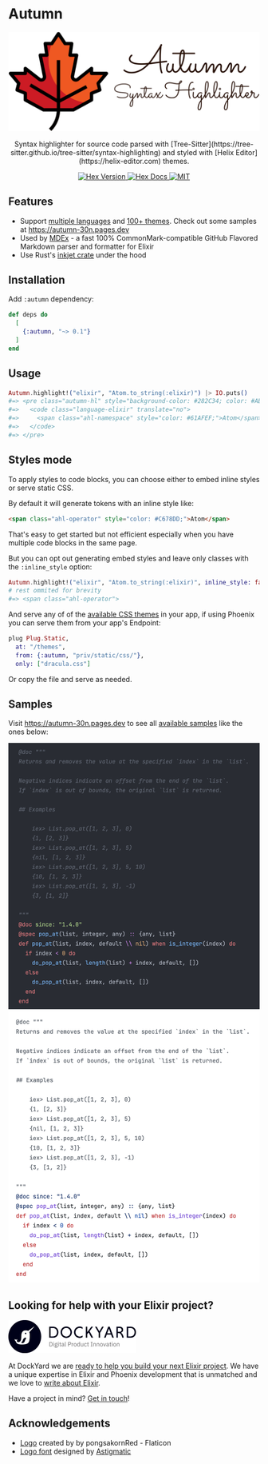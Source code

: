 # Autumn

<!-- MDOC -->

<p align="center">
  <img src="https://raw.githubusercontent.com/leandrocp/autumn/main/assets/images/autumn_logo.png" width="512" alt="Autumn logo">
</p>

<p align="center">
  Syntax highlighter for source code parsed with [Tree-Sitter](https://tree-sitter.github.io/tree-sitter/syntax-highlighting) and styled with [Helix Editor](https://helix-editor.com) themes.
</p>

<p align="center">
  <a href="https://hex.pm/packages/autumn">
    <img alt="Hex Version" src="https://img.shields.io/hexpm/v/autumn">
  </a>

  <a href="https://hexdocs.pm/autumn">
    <img alt="Hex Docs" src="http://img.shields.io/badge/hex.pm-docs-green.svg?style=flat">
  </a>

  <a href="https://opensource.org/licenses/MIT">
    <img alt="MIT" src="https://img.shields.io/hexpm/l/autumn">
  </a>
</p>

## Features

- Support [multiple languages](https://github.com/leandrocp/autumn/blob/main/native/inkjet_nif/Cargo.toml#L16) and [100+ themes](https://github.com/leandrocp/autumn/tree/main/priv/themes). Check out some samples at https://autumn-30n.pages.dev
- Used by [MDEx](https://github.com/leandrocp/mdex) - a fast 100% CommonMark-compatible GitHub Flavored Markdown parser and formatter for Elixir
- Use Rust's [inkjet crate](https://crates.io/crates/inkjet) under the hood

## Installation

Add `:autumn` dependency:

```elixir
def deps do
  [
    {:autumn, "~> 0.1"}
  ]
end
```

## Usage

```elixir
Autumn.highlight!("elixir", "Atom.to_string(:elixir)") |> IO.puts()
#=> <pre class="autumn-hl" style="background-color: #282C34; color: #ABB2BF;">
#=>   <code class="language-elixir" translate="no">
#=>     <span class="ahl-namespace" style="color: #61AFEF;">Atom</span><span class="ahl-operator" style="color: #C678DD;">.</span><span class="ahl-function" style="color: #61AFEF;">to_string</span><span class="ahl-punctuation ahl-bracket" style="color: #ABB2BF;">(</span><span class="ahl-string ahl-special ahl-symbol" style="color: #98C379;">:elixir</span><span class="ahl-punctuation ahl-bracket" style="color: #ABB2BF;">)</span>
#=>   </code>
#=> </pre>
```

## Styles mode

To apply styles to code blocks, you can choose either to embed inline styles or serve static CSS.

By default it will generate tokens with an inline style like:

```html
<span class="ahl-operator" style="color: #C678DD;">Atom</span>
```

That's easy to get started but not efficient especially when you have multiple code blocks in the same page.

But you can opt out generating embed styles and leave only classes with the `:inline_style` option:

```elixir
Autumn.highlight!("elixir", "Atom.to_string(:elixir)", inline_style: false) |> IO.puts()
# rest ommited for brevity
#=> <span class="ahl-operator">
```

And serve any of of the [available CSS themes](https://github.com/leandrocp/autumn/tree/main/priv/static/css) in your app,
if using Phoenix you can serve them from your app's Endpoint:

```elixir
plug Plug.Static,
  at: "/themes",
  from: {:autumn, "priv/static/css/"},
  only: ["dracula.css"]
```

Or copy the file and serve as needed.

## Samples

Visit https://autumn-30n.pages.dev to see all [available samples](https://github.com/leandrocp/autumn/tree/main/priv/generated/samples) like the ones below:

<img src="https://raw.githubusercontent.com/leandrocp/autumn/main/assets/images/elixir_onedark.png" alt="Elixir source code in onedark theme">
<img src="https://raw.githubusercontent.com/leandrocp/autumn/main/assets/images/elixir_github_light.png" alt="Elixir source code in github_light theme">

## Looking for help with your Elixir project?

<img src="https://raw.githubusercontent.com/leandrocp/autumn/main/assets/images/dockyard_logo.png" width="256" alt="DockYard logo">

At DockYard we are [ready to help you build your next Elixir project](https://dockyard.com/phoenix-consulting).
We have a unique expertise in Elixir and Phoenix development that is unmatched and we love to [write about Elixir](https://dockyard.com/blog/categories/elixir).

Have a project in mind? [Get in touch](https://dockyard.com/contact/hire-us)!

## Acknowledgements

* [Logo](https://www.flaticon.com/free-icons/fall) created by by pongsakornRed - Flaticon
* [Logo font](https://fonts.google.com/specimen/Sacramento) designed by [Astigmatic](http://www.astigmatic.com)
